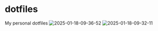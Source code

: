 # dotfiles
My personal dotfiles
![2025-01-18-09-36-52](https://github.com/user-attachments/assets/c129707c-5683-4a72-b33c-42e423df8fd2)
![2025-01-18-09-32-11](https://github.com/user-attachments/assets/b9dc3b7d-801a-4779-ab0d-cab4b089c243)

